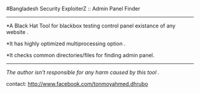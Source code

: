 #Bangladesh Security ExploiterZ :: Admin Panel Finder

---

*A Black Hat Tool for blackbox testing control panel existance of any website .

*It has highly optimized multiprocessing option . 

*It checks common directories/files for finding admin panel. 

---

_The author isn't responsible for any harm caused by this tool ._

contact: http://www.facebook.com/tonmoyahmed.dhrubo

